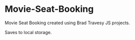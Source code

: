 # Movie-Seat-Booking
Movie Seat Booking created using Brad Travesy JS projects.

Saves to local storage.
